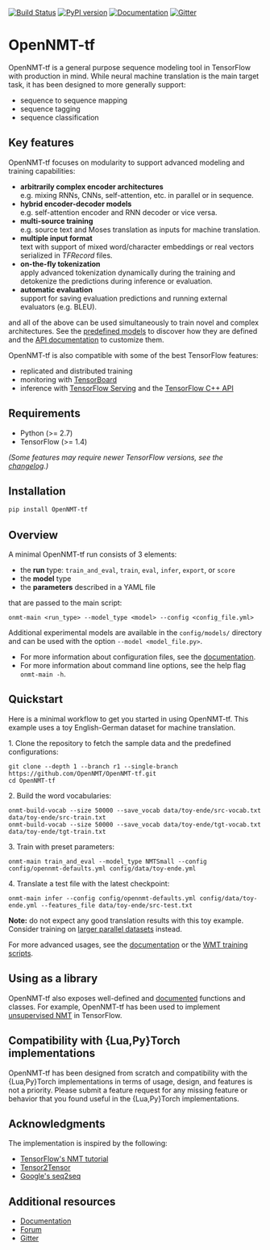 [![Build Status](https://api.travis-ci.org/OpenNMT/OpenNMT-tf.svg?branch=master)](https://travis-ci.org/OpenNMT/OpenNMT-tf) [![PyPI version](https://badge.fury.io/py/OpenNMT-tf.svg)](https://badge.fury.io/py/OpenNMT-tf) [![Documentation](https://img.shields.io/badge/docs-latest-blue.svg)](http://opennmt.net/OpenNMT-tf/) [![Gitter](https://badges.gitter.im/OpenNMT/OpenNMT-tf.svg)](https://gitter.im/OpenNMT/OpenNMT-tf?utm_source=badge&utm_medium=badge&utm_campaign=pr-badge)

# OpenNMT-tf

OpenNMT-tf is a general purpose sequence modeling tool in TensorFlow with production in mind. While neural machine translation is the main target task, it has been designed to more generally support:

* sequence to sequence mapping
* sequence tagging
* sequence classification

## Key features

OpenNMT-tf focuses on modularity to support advanced modeling and training capabilities:

* **arbitrarily complex encoder architectures**<br/>e.g. mixing RNNs, CNNs, self-attention, etc. in parallel or in sequence.
* **hybrid encoder-decoder models**<br/>e.g. self-attention encoder and RNN decoder or vice versa.
* **multi-source training**<br/>e.g. source text and Moses translation as inputs for machine translation.
* **multiple input format**<br/>text with support of mixed word/character embeddings or real vectors serialized in *TFRecord* files.
* **on-the-fly tokenization**<br/>apply advanced tokenization dynamically during the training and detokenize the predictions during inference or evaluation.
* **automatic evaluation**<br/>support for saving evaluation predictions and running external evaluators (e.g. BLEU).

and all of the above can be used simultaneously to train novel and complex architectures. See the [predefined models](opennmt/models/catalog.py) to discover how they are defined and the [API documentation](http://opennmt.net/OpenNMT-tf/package/opennmt.html) to customize them.

OpenNMT-tf is also compatible with some of the best TensorFlow features:

* replicated and distributed training
* monitoring with [TensorBoard](https://www.tensorflow.org/get_started/summaries_and_tensorboard)
* inference with [TensorFlow Serving](https://github.com/OpenNMT/OpenNMT-tf/tree/master/examples/serving) and the [TensorFlow C++ API](https://github.com/OpenNMT/OpenNMT-tf/tree/master/examples/cpp)

## Requirements

* Python (>= 2.7)
* TensorFlow (>= 1.4)

*(Some features may require newer TensorFlow versions, see the [changelog](CHANGELOG.md).)*

## Installation

```bash
pip install OpenNMT-tf
```

## Overview

A minimal OpenNMT-tf run consists of 3 elements:

* the **run** type: `train_and_eval`, `train`, `eval`, `infer`, `export`, or `score`
* the **model** type
* the **parameters** described in a YAML file

that are passed to the main script:

```
onmt-main <run_type> --model_type <model> --config <config_file.yml>
```

Additional experimental models are available in the `config/models/` directory and can be used with the option `--model <model_file.py>`.

* For more information about configuration files, see the [documentation](http://opennmt.net/OpenNMT-tf/configuration.html).
* For more information about command line options, see the help flag `onmt-main -h`.

## Quickstart

Here is a minimal workflow to get you started in using OpenNMT-tf. This example uses a toy English-German dataset for machine translation.

1\. Clone the repository to fetch the sample data and the predefined configurations:

```
git clone --depth 1 --branch r1 --single-branch https://github.com/OpenNMT/OpenNMT-tf.git
cd OpenNMT-tf
```

2\. Build the word vocabularies:

```
onmt-build-vocab --size 50000 --save_vocab data/toy-ende/src-vocab.txt data/toy-ende/src-train.txt
onmt-build-vocab --size 50000 --save_vocab data/toy-ende/tgt-vocab.txt data/toy-ende/tgt-train.txt
```

3\. Train with preset parameters:

```
onmt-main train_and_eval --model_type NMTSmall --config config/opennmt-defaults.yml config/data/toy-ende.yml
```

4\. Translate a test file with the latest checkpoint:

```
onmt-main infer --config config/opennmt-defaults.yml config/data/toy-ende.yml --features_file data/toy-ende/src-test.txt
```

**Note:** do not expect any good translation results with this toy example. Consider training on [larger parallel datasets](http://www.statmt.org/wmt16/translation-task.html) instead.

For more advanced usages, see the [documentation](http://opennmt.net/OpenNMT-tf) or the [WMT training scripts](https://github.com/OpenNMT/OpenNMT-tf/tree/master/scripts/wmt).

## Using as a library

OpenNMT-tf also exposes well-defined and [documented](http://opennmt.net/OpenNMT-tf/package/opennmt.html) functions and classes. For example, OpenNMT-tf has been used to implement [unsupervised NMT](https://github.com/OpenNMT/Hackathon/tree/master/unsupervised-nmt) in TensorFlow.

## Compatibility with {Lua,Py}Torch implementations

OpenNMT-tf has been designed from scratch and compatibility with the {Lua,Py}Torch implementations in terms of usage, design, and features is not a priority. Please submit a feature request for any missing feature or behavior that you found useful in the {Lua,Py}Torch implementations.

## Acknowledgments

The implementation is inspired by the following:

* [TensorFlow's NMT tutorial](https://github.com/tensorflow/nmt)
* [Tensor2Tensor](https://github.com/tensorflow/tensor2tensor)
* [Google's seq2seq](https://github.com/google/seq2seq)

## Additional resources

* [Documentation](http://opennmt.net/OpenNMT-tf)
* [Forum](http://forum.opennmt.net)
* [Gitter](https://gitter.im/OpenNMT/OpenNMT-tf)
